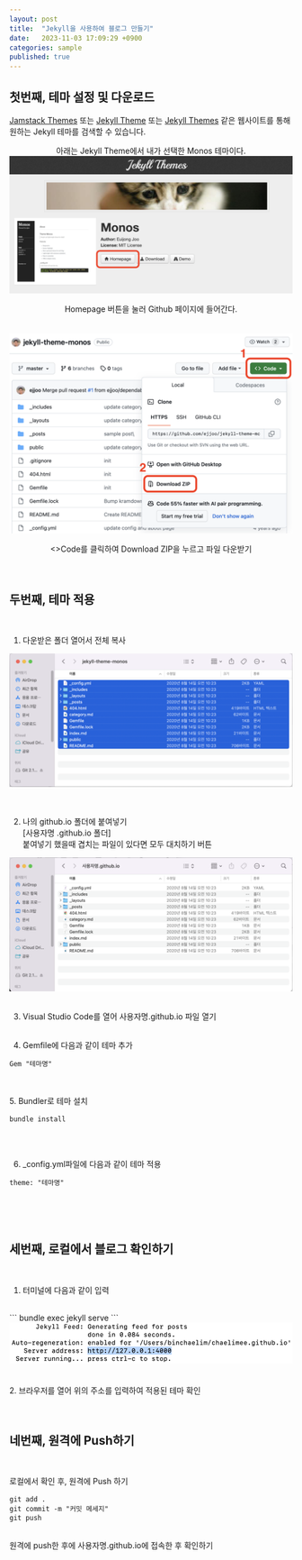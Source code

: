 ```yaml
---
layout: post
title:  "Jekyll을 사용하여 블로그 만들기"
date:   2023-11-03 17:09:29 +0900
categories: sample
published: true
---
```


## 첫번째, 테마 설정 및 다운로드 <br/>
[Jamstack Themes](https://jamstackthemes.dev/ssg/jekyll/) 또는 [Jekyll Theme](http://jekyllthemes.org) 또는 [Jekyll Themes](https://jekyllthemes.io) 같은 웹사이트를 통해 원하는 Jekyll 테마를 검색할 수 있습니다.


<p align= "center"> 아래는 Jekyll Theme에서 내가 선택한 Monos 테마이다. <br/>

<img src="/images/.png">

<p align= "center"> Homepage 버튼을 눌러 Github 페이지에 들어간다. <br/><br/><br/>

<img src="/images/download.png">


<p align= "center"> <>Code를 클릭하여 Download ZIP을 누르고 파일 다운받기<br/><br/><br/>

## 두번째, 테마 적용 

<br>

1. 다운받은 폴더 열어서 전체 복사 

<img src="/images/folder.png">
<br/><br/><br/>

2. 나의 github.io 폴더에 붙여넣기<br/>
[사용자명 .github.io 폴더]<br/>
붙여넣기 했을때 겹치는 파일이 있다면 모두 대치하기 버튼

<img src="/images/paste.png">
<br/><br/>

3. Visual Studio Code를 열어 사용자명.github.io 파일 열기
<br/><br/>

4. Gemfile에 다음과 같이 테마 추가

```
Gem "테마명"
```

<br/><br/>
5. Bundler로 테마 설치

```
bundle install
```

<br/><br/>

6. _config.yml파일에 다음과 같이 테마 적용
```
theme: "테마명"
```
<br/><br/><br/>
## 세번째, 로컬에서 블로그 확인하기
<br/>

1. 터미널에 다음과 같이 입력
<br>
```
bundle exec jekyll serve
```
<br>
<img src="/images/exec.png">
<br/><br/><br/>
2. 브라우저를 열어 위의 주소를 입력하여 적용된 테마 확인
<br/><br/><br/>

## 네번째, 원격에 Push하기
<br>

로컬에서 확인 후, 원격에 Push 하기
<br>

```
git add .
git commit -m "커밋 메세지"
git push
```
<br>
원격에 push한 후에 사용자명.github.io에 접속한 후 확인하기


